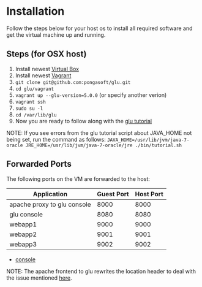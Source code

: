 Installation
============

Follow the steps below for your host os to install all required software and get the virtual machine up and running.

Steps (for OSX host)
--------------------

1. Install newest [Virtual Box](https://www.virtualbox.org/)
1. Install newest [Vagrant](http://downloads.vagrantup.com/)
1. `git clone git@github.com:pongasoft/glu.git`
1. `cd glu/vagrant`
1. `vagrant up --glu-version=5.0.0` (or specify another verion)
1. `vagrant ssh`
1. `sudo su -l`
1. `cd /var/lib/glu`
1. Now you are ready to follow along with the [glu tutorial](http://pongasoft.github.io/glu/docs/latest/html/tutorial.html)

NOTE: If you see errors from the glu tutorial script about JAVA_HOME not being set, run the command as follows: 
`JAVA_HOME=/usr/lib/jvm/java-7-oracle JRE_HOME=/usr/lib/jvm/java-7-oracle/jre ./bin/tutorial.sh`

Forwarded Ports
---------------
The following ports on the VM are forwarded to the host:

| Application | Guest Port | Host Port |
|---|---|---|
| apache proxy to glu console | 8000 | 8000 |
| glu console | 8080 | 8080 |
| webapp1 | 9000 | 9000 |
| webapp2 | 9001 | 9001 |
| webapp3 | 9002 | 9002 |

* [console](http://localhost:8000/console)

NOTE: The apache frontend to glu rewrites the location header to deal with the issue mentioned [here](http://glu.977617.n3.nabble.com/Glu-console-does-more-absolute-url-redirects-with-4-7-0-td4025588.html).
